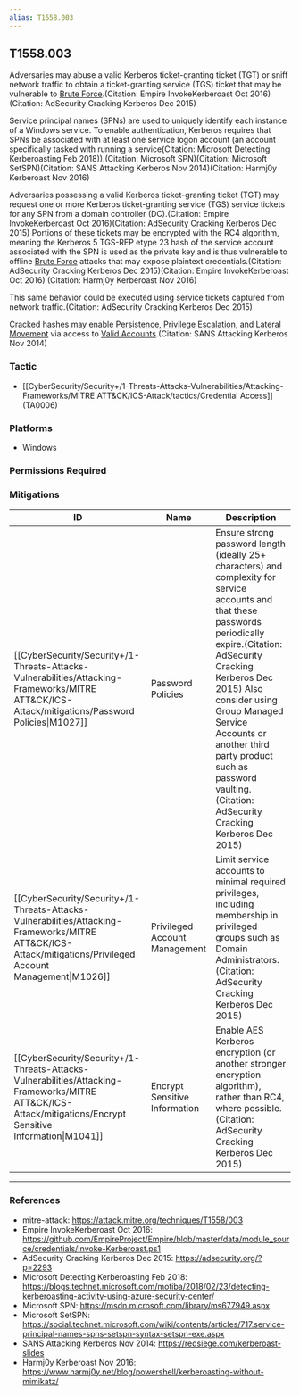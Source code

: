```yaml
---
alias: T1558.003
---
```


## T1558.003

Adversaries may abuse a valid Kerberos ticket-granting ticket (TGT) or sniff network traffic to obtain a ticket-granting service (TGS) ticket that may be vulnerable to [Brute Force](https://attack.mitre.org/techniques/T1110).(Citation: Empire InvokeKerberoast Oct 2016)(Citation: AdSecurity Cracking Kerberos Dec 2015) 

Service principal names (SPNs) are used to uniquely identify each instance of a Windows service. To enable authentication, Kerberos requires that SPNs be associated with at least one service logon account (an account specifically tasked with running a service(Citation: Microsoft Detecting Kerberoasting Feb 2018)).(Citation: Microsoft SPN)(Citation: Microsoft SetSPN)(Citation: SANS Attacking Kerberos Nov 2014)(Citation: Harmj0y Kerberoast Nov 2016)

Adversaries possessing a valid Kerberos ticket-granting ticket (TGT) may request one or more Kerberos ticket-granting service (TGS) service tickets for any SPN from a domain controller (DC).(Citation: Empire InvokeKerberoast Oct 2016)(Citation: AdSecurity Cracking Kerberos Dec 2015) Portions of these tickets may be encrypted with the RC4 algorithm, meaning the Kerberos 5 TGS-REP etype 23 hash of the service account associated with the SPN is used as the private key and is thus vulnerable to offline [Brute Force](https://attack.mitre.org/techniques/T1110) attacks that may expose plaintext credentials.(Citation: AdSecurity Cracking Kerberos Dec 2015)(Citation: Empire InvokeKerberoast Oct 2016) (Citation: Harmj0y Kerberoast Nov 2016)

This same behavior could be executed using service tickets captured from network traffic.(Citation: AdSecurity Cracking Kerberos Dec 2015)

Cracked hashes may enable [Persistence](https://attack.mitre.org/tactics/TA0003), [Privilege Escalation](https://attack.mitre.org/tactics/TA0004), and [Lateral Movement](https://attack.mitre.org/tactics/TA0008) via access to [Valid Accounts](https://attack.mitre.org/techniques/T1078).(Citation: SANS Attacking Kerberos Nov 2014)


### Tactic
- [[CyberSecurity/Security+/1-Threats-Attacks-Vulnerabilities/Attacking-Frameworks/MITRE ATT&CK/ICS-Attack/tactics/Credential Access]] (TA0006)

### Platforms
- Windows

### Permissions Required

### Mitigations

| ID | Name | Description |
| --- | --- | --- |
| [[CyberSecurity/Security+/1-Threats-Attacks-Vulnerabilities/Attacking-Frameworks/MITRE ATT&CK/ICS-Attack/mitigations/Password Policies\|M1027]] | Password Policies | Ensure strong password length (ideally 25+ characters) and complexity for service accounts and that these passwords periodically expire.(Citation: AdSecurity Cracking Kerberos Dec 2015) Also consider using Group Managed Service Accounts or another third party product such as password vaulting.(Citation: AdSecurity Cracking Kerberos Dec 2015) |
| [[CyberSecurity/Security+/1-Threats-Attacks-Vulnerabilities/Attacking-Frameworks/MITRE ATT&CK/ICS-Attack/mitigations/Privileged Account Management\|M1026]] | Privileged Account Management | Limit service accounts to minimal required privileges, including membership in privileged groups such as Domain Administrators.(Citation: AdSecurity Cracking Kerberos Dec 2015) |
| [[CyberSecurity/Security+/1-Threats-Attacks-Vulnerabilities/Attacking-Frameworks/MITRE ATT&CK/ICS-Attack/mitigations/Encrypt Sensitive Information\|M1041]] | Encrypt Sensitive Information | Enable AES Kerberos encryption (or another stronger encryption algorithm), rather than RC4, where possible.(Citation: AdSecurity Cracking Kerberos Dec 2015) |


---
### References

- mitre-attack: https://attack.mitre.org/techniques/T1558/003
- Empire InvokeKerberoast Oct 2016: https://github.com/EmpireProject/Empire/blob/master/data/module_source/credentials/Invoke-Kerberoast.ps1
- AdSecurity Cracking Kerberos Dec 2015: https://adsecurity.org/?p=2293
- Microsoft Detecting Kerberoasting Feb 2018: https://blogs.technet.microsoft.com/motiba/2018/02/23/detecting-kerberoasting-activity-using-azure-security-center/
- Microsoft SPN: https://msdn.microsoft.com/library/ms677949.aspx
- Microsoft SetSPN: https://social.technet.microsoft.com/wiki/contents/articles/717.service-principal-names-spns-setspn-syntax-setspn-exe.aspx
- SANS Attacking Kerberos Nov 2014: https://redsiege.com/kerberoast-slides
- Harmj0y Kerberoast Nov 2016: https://www.harmj0y.net/blog/powershell/kerberoasting-without-mimikatz/
